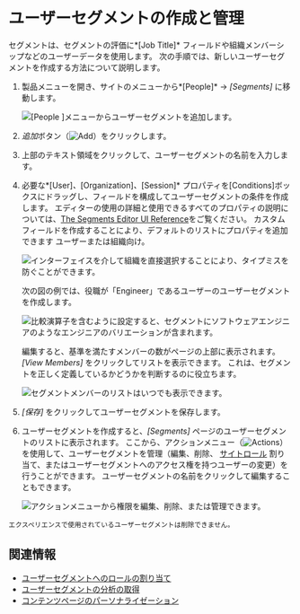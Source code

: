 # ユーザーセグメントの作成と管理

セグメントは、セグメントの評価に*[Job Title]* フィールドや組織メンバーシップなどのユーザーデータを使用します。 次の手順では、新しいユーザーセグメントを作成する方法について説明します。

1.  製品メニューを開き、サイトのメニューから*[People]* → *[Segments]* に移動します。

    ![ [People ]メニューからユーザーセグメントを追加します。](./creating-and-managing-user-segments/images/01.png)

2.  *追加*ボタン（![Add](../../../images/icon-add.png)）をクリックします。

3.  上部のテキスト領域をクリックして、ユーザーセグメントの名前を入力します。

4.  必要な*[User]*、*[Organization]*、*[Session]* プロパティを[Conditions]ボックスにドラッグし、フィールドを構成してユーザーセグメントの条件を作成します。 エディターの使用の詳細と使用できるすべてのプロパティの説明については、[The Segments Editor UI Reference](./segments-editor-ui-reference.md)をご覧ください。 カスタムフィールドを作成することにより、デフォルトのリストにプロパティを追加できます <!-- link todo --> ユーザーまたは組織向け。

    ![インターフェイスを介して組織を直接選択することにより、タイプミスを防ぐことができます。](./creating-and-managing-user-segments/images/02.png)

    次の図の例では、役職が「Engineer」であるユーザーのユーザーセグメントを作成します。

    ![比較演算子を含むように設定すると、セグメントにソフトウェアエンジニアのようなエンジニアのバリエーションが含まれます。](./creating-and-managing-user-segments/images/03.png)

    編集すると、基準を満たすメンバーの数がページの上部に表示されます。 *[View Members]* をクリックしてリストを表示できます。 これは、セグメントを正しく定義しているかどうかを判断するのに役立ちます。

    ![セグメントメンバーのリストはいつでも表示できます。](./creating-and-managing-user-segments/images/04.png)

5.  *[保存]* をクリックしてユーザーセグメントを保存します。

6.  ユーザーセグメントを作成すると、*[Segments]* ページのユーザーセグメントのリストに表示されます。 ここから、アクションメニュー（![Actions](../../../images/icon-actions.png)）を使用して、ユーザーセグメントを管理（編集、削除、 [サイトロール](../../../users-and-permissions/roles-and-permissions/assigning-roles-to-user-segments.md) 割り当て、またはユーザーセグメントへのアクセス権を持つユーザーの変更）を行うことができます。 ユーザーセグメントの名前をクリックして編集することもできます。

    ![アクションメニューから権限を編集、削除、または管理できます。](./creating-and-managing-user-segments/images/05.png)

```{note}
エクスペリエンスで使用されているユーザーセグメントは削除できません。
```

## 関連情報

  - [ユーザーセグメントへのロールの割り当て](../../../users-and-permissions/roles-and-permissions/assigning-roles-to-user-segments.md)
  - [ユーザーセグメントの分析の取得](./getting-analytics-for-user-segments.md)
  - [コンテンツページのパーソナライゼーション](../experience-personalization/content-page-personalization.md)
